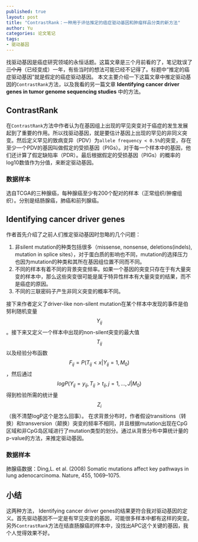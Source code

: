```yaml
---
published: true
layout: post
title: "ContrastRank：一种用于评估推定的癌症驱动基因和肿瘤样品分类的新方法"
author: Yu
categories: 论文笔记
tags:
- 驱动基因
---
```


找驱动基因是癌症研究领域的永恒话题。这篇文章是三个月前看的了，笔记耽误了<del>三个月</del>（已经变成）一年，有些当时的想法可能已经不记得了。标题中“推定的癌症驱动基因”就是假定的癌症驱动基因。
本文主要介绍一下这篇文章中推定驱动基因的`ContrastRank`方法，以及我看的另一篇文章 **Identifying cancer driver genes in tumor genome sequencing studies** 中的方法。

## ContrastRank

在`ContrastRank`方法中作者认为在基因组上出现的罕见突变对于癌症的发生发展起到了重要的作用。所以找驱动基因，就是要估计基因上出现的罕见的非同义突变。然后定义罕见的致病变异（PDV）为`allele frequency < 0.5%`的突变，存在至少一个PDV的基因叫做假定的受损基因（PIGs）。对于每一个样本中的基因，他们还计算了假定缺陷率（PDR）。最后根据假定的受损基因（PIGs）的概率的log10数值作为分值，来断定驱动基因。

### 数据样本

选自TCGA的三种腺癌，每种腺癌至少有200个配对的样本（正常组织/肿瘤组织）。分别是结肠腺癌，肺癌和前列腺癌。

## Identifying cancer driver genes

作者首先介绍了之前人们推定驱动基因时忽略的几个问题：
1. 非silent mutation的种类包括很多（missense, nonsense, deletions(indels), mutation in splice sites），对于蛋白质的影响也不同，mutation的选择压力也因为mutation的种类和其所在基因组位置不同而不同。
2. 不同的样本有着不同的背景突变频率。如果一个基因的突变只存在于有大量突变的样本中，那么这些突变很可能是属于特异性样本有大量突变的结果，而不是癌症的原因。
3. 不同的三联密码子产生非同义突变的概率不同。

接下来作者定义了driver-like non-silent mutation在某个样本中发现的事件是伯努利随机变量$$Y_{ij}$$。接下来又定义一个样本中出现的non-silent突变的最大值$$T_{ij}$$以及经验分布函数$$F_{ij}=P(T_{ij}<x|Y_{ij}=1,M_{0})$$，然后通过$$logP(Y_{ij}=y_{ij}, T_{ij}>t_{ij}, j=1,...,J|M_0)$$ 得到检验所需的统计量$$Z_i$$（我不清楚logP这个是怎么回事）。
在求背景分布时，作者假设transitions（转换）和transversion（颠换）突变的频率不相同，并且根据mutation出现在CpG区域和非CpG岛区域进行了mutation类型的划分。通过从背景分布中算统计量的p-value的方法，来推定驱动基因。

### 数据样本

肺腺癌数据：Ding,L. et al. (2008) Somatic mutations affect key pathways in lung adenocarcinoma. Nature, 455, 1069–1075.

## 小结

这两种方法， Identifying cancer driver genes的结果更符合我对驱动基因的定义。首先驱动基因不一定是有罕见突变的基因，可能很多样本中都有这样的突变。 另外`ContrastRank`方法在结直肠腺癌的样本中，没找出APC这个关键的基因，我个人觉得效果不好。
